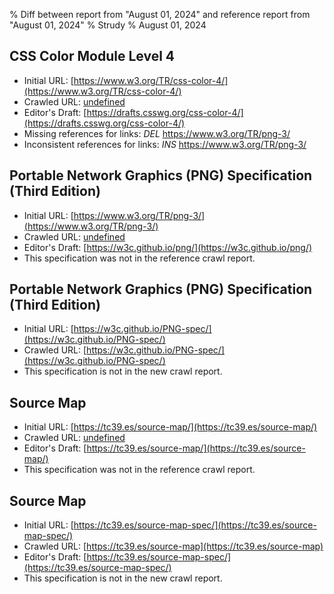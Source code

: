 % Diff between report from "August 01, 2024" and reference report from "August 01, 2024"
% Strudy
% August 01, 2024

## CSS Color Module Level 4

- Initial URL: [https://www.w3.org/TR/css-color-4/](https://www.w3.org/TR/css-color-4/)
- Crawled URL: [undefined](undefined)
- Editor's Draft: [https://drafts.csswg.org/css-color-4/](https://drafts.csswg.org/css-color-4/)
- Missing references for links: *DEL* https://www.w3.org/TR/png-3/
- Inconsistent references for links: *INS* https://www.w3.org/TR/png-3/


## Portable Network Graphics (PNG) Specification (Third Edition)

- Initial URL: [https://www.w3.org/TR/png-3/](https://www.w3.org/TR/png-3/)
- Crawled URL: [undefined](undefined)
- Editor's Draft: [https://w3c.github.io/png/](https://w3c.github.io/png/)
- This specification was not in the reference crawl report.


## Portable Network Graphics (PNG) Specification (Third Edition)

- Initial URL: [https://w3c.github.io/PNG-spec/](https://w3c.github.io/PNG-spec/)
- Crawled URL: [https://w3c.github.io/PNG-spec/](https://w3c.github.io/PNG-spec/)
- This specification is not in the new crawl report.


## Source Map

- Initial URL: [https://tc39.es/source-map/](https://tc39.es/source-map/)
- Crawled URL: [undefined](undefined)
- Editor's Draft: [https://tc39.es/source-map/](https://tc39.es/source-map/)
- This specification was not in the reference crawl report.


## Source Map

- Initial URL: [https://tc39.es/source-map-spec/](https://tc39.es/source-map-spec/)
- Crawled URL: [https://tc39.es/source-map](https://tc39.es/source-map)
- Editor's Draft: [https://tc39.es/source-map-spec/](https://tc39.es/source-map-spec/)
- This specification is not in the new crawl report.



